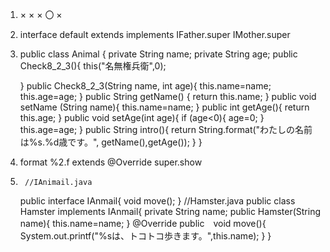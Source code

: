 1.  ×   ×   ×   〇   ×   
2.  interface   default extends implements  IFather.super   IMother.super
3.  public class Animal {
	private String name;
	private String age;
	public Check8_2_3(){
		this("名無権兵衛",0);

	}
	public Check8_2_3(String name, int age){
		this.name=name;
		this.age=age;
	}
	public String getName() {
		return this.name;
	}
	public void setName (String name){
		this.name=name;
	}
	public int getAge(){
		return this.age;
	}
	public void setAge(int age){
		if (age<0){
			age=0;
		}
		this.age=age;
	}
	public String intro(){
		return String.format("わたしの名前は%s.%d歳です。", getName(),getAge());
	}
}
4.  format    %2.f  extends @Override   super.show
5.  	//IAnimail.java
	public interface IAnmail{
		void move();
	}
	//Hamster.java
	public class Hamster implements IAnmail{
		private String name;
		public Hamster(String name){
			this.name=name;
		}
		@Override
		public　void move(){
			System.out.printf("%sは、トコトコ歩きます。",this.name);
		}
	}
  